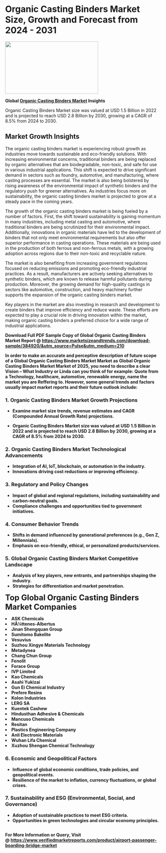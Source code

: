 <H1>Organic Casting Binders Market Size, Growth and Forecast from 2024 - 2031</H1><img class="aligncenter size-medium wp-image-584254" src="https://thirdeyenews.in/wp-content/uploads/2024/09/Global-Market-Research-300x168.jpeg" alt="" width="300" height="168" /><p><strong>Global&nbsp;<a href="https://www.marketsizeandtrends.com/download-sample/384920/&amp;utm_source=Pulse&amp;utm_medium=210">Organic Casting Binders Market</a> Insights</strong></p><p>Organic Casting Binders Market size was valued at USD 1.5 Billion in 2022 and is projected to reach USD 2.8 Billion by 2030, growing at a CAGR of 8.5% from 2024 to 2030.</p><p><h2>Market Growth Insights</h2> <p>The organic casting binders market is experiencing robust growth as industries move towards sustainable and eco-friendly solutions. With increasing environmental concerns, traditional binders are being replaced by organic alternatives that are biodegradable, non-toxic, and safe for use in various industrial applications. This shift is expected to drive significant demand in sectors such as foundry, automotive, and manufacturing, where casting processes are essential. The market is also being bolstered by rising awareness of the environmental impact of synthetic binders and the regulatory push for greener alternatives. As industries focus more on sustainability, the organic casting binders market is projected to grow at a steady pace in the coming years.</p> <p><strong></strong></p> <p>The growth of the organic casting binders market is being fueled by a number of factors. First, the shift toward sustainability is gaining momentum in many industries, including metal casting and automotive, where traditional binders are being scrutinized for their environmental impact. Additionally, innovations in organic materials have led to the development of binders that not only meet environmental requirements but also offer superior performance in casting operations. These materials are being used in the production of both ferrous and non-ferrous metals, with a growing adoption across regions due to their non-toxic and recyclable nature.</p> <p>The market is also benefiting from increasing government regulations focused on reducing emissions and promoting eco-friendly industrial practices. As a result, manufacturers are actively seeking alternatives to synthetic binders, which are known to release harmful pollutants during production. Moreover, the growing demand for high-quality castings in sectors like automotive, construction, and heavy machinery further supports the expansion of the organic casting binders market.</p> <p>Key players in the market are also investing in research and development to create binders that improve efficiency and reduce waste. These efforts are expected to play a crucial role in driving innovation within the market, making organic casting binders a preferred choice for a wide range of industrial applications.</p> <p><strong></p><p><span class=""><strong>Download Full PDF Sample Copy of Global Organic Casting Binders Market Report</strong> @ <a href="https://www.marketsizeandtrends.com/download-sample/384920/&amp;utm_source=Pulse&amp;utm_medium=210" target="_blank">https://www.marketsizeandtrends.com/download-sample/384920/&amp;utm_source=Pulse&amp;utm_medium=210</a></span></p><p>In order to make an accurate and perceptive description of future scope of a Global&nbsp;Organic Casting Binders Market Market as Global&nbsp;Organic Casting Binders Market Market of 2025, you need to describe a clear Vision &ndash; What Industry or Linda can you think of for example: Quote from a Technology, healthcare, automotive, renewable energy, name the market you are Reffering to. However, some general trends and factors usually impact market reports and their future outlook include:</p><h3>1.&nbsp;<strong>Organic Casting Binders Market Growth Projections</strong></h3><ul><li>Examine market size trends, revenue estimates and CAGR (Compounded Annual Growth Rate) projections.</li><li><p>Organic Casting Binders Market size was valued at USD 1.5 Billion in 2022 and is projected to reach USD 2.8 Billion by 2030, growing at a CAGR of 8.5% from 2024 to 2030.</p></li></ul><h3>2.&nbsp;<strong>Organic Casting Binders Market Technological Advancements</strong></h3><ul><li>Integration of AI, IoT, blockchain, or automation in the industry.</li><li>Innovations driving cost reductions or improving efficiency.</li></ul><h3>3.&nbsp;<strong>Regulatory and Policy Changes</strong></h3><ul><li>Impact of global and regional regulations, including sustainability and carbon-neutral goals.</li><li>Compliance challenges and opportunities tied to government initiatives.</li></ul><h3>4.&nbsp;<strong>Consumer Behavior Trends</strong></h3><ul><li>Shifts in demand influenced by generational preferences (e.g., Gen Z, Millennials).</li><li>Emphasis on eco-friendly, ethical, or personalized products/services.</li></ul><h3>5.&nbsp;<strong>Global Organic Casting Binders Market Competitive Landscape</strong></h3><ul><li>Analysis of key players, new entrants, and partnerships shaping the industry.</li><li>Strategies for differentiation and market penetration.</li></ul><p data-pm-slice="1 1 []"><span style="color: inherit; font-family: inherit; font-size: 25px;">Top Global Organic Casting Binders Market Companies</span></p><div class="" data-test-id=""><p><li>ASK Chemicals</li><li> HÃ¼ttenes-Albertus</li><li> Jinan Shengquan Group</li><li> Sumitomo Bakelite</li><li> Vesuvius</li><li> Suzhou Xingye Materials Technology</li><li> Metadynea</li><li> Chang Chun Group</li><li> Fenolit</li><li> Forace Group</li><li> IVP Limited</li><li> Kao Chemicals</li><li> Asahi Yukizai</li><li> Gun Ei Chemical Industry</li><li> Prefere Resins</li><li> Kolon Industries</li><li> LERG SA</li><li> Kuentek Cashew</li><li> Hindusthan Adhesive & Chemicals</li><li> Mancuso Chemicals</li><li> Resitan</li><li> Plastics Engineering Company</li><li> Anli Electronic Materials</li><li> Wuhan Lifa Chemical</li><li> Xuzhou Shengan Chemical Technology</li></p></div><h3>6.&nbsp;<strong>Economic and Geopolitical Factors</strong></h3><ul><li>Influence of global economic conditions, trade policies, and geopolitical events.</li><li>Resilience of the market to inflation, currency fluctuations, or global crises.</li></ul><h3>7.&nbsp;<strong>Sustainability and ESG (Environmental, Social, and Governance)</strong></h3><ul><li>Adoption of sustainable practices to meet ESG criteria.</li><li>Opportunities in green technologies and circular economy principles.</li></ul><h2><strong style="font-size: 14px;">For More Information or Query, Visit @&nbsp;</strong><a style="background-color: #ffffff; font-size: 14px;" href="https://www.marketsizeandtrends.com/report/organic-casting-binders-market/" target="_blank">https://www.verifiedmarketreports.com/product/airport-passenger-boarding-bridge-market</a></h2>
